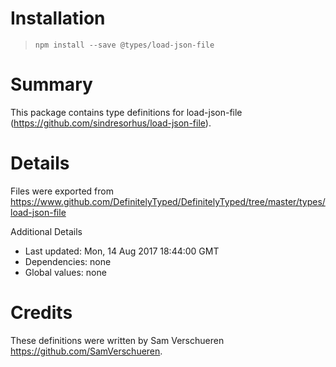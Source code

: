 # Installation
> `npm install --save @types/load-json-file`

# Summary
This package contains type definitions for load-json-file (https://github.com/sindresorhus/load-json-file).

# Details
Files were exported from https://www.github.com/DefinitelyTyped/DefinitelyTyped/tree/master/types/load-json-file

Additional Details
 * Last updated: Mon, 14 Aug 2017 18:44:00 GMT
 * Dependencies: none
 * Global values: none

# Credits
These definitions were written by Sam Verschueren <https://github.com/SamVerschueren>.
